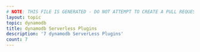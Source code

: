 ```yaml
---
# NOTE: THIS FILE IS GENERATED - DO NOT ATTEMPT TO CREATE A PULL REQUEST TO UPDATE THE DATA. 
layout: topic
topic: dynamodb
title: dynamodb Serverless Plugins
description: '7 dynamodb ServerLess Plugins'
count: 7
---
```

